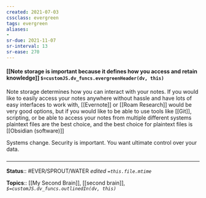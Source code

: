 ```yaml
---
created: 2021-07-03
cssclass: evergreen
tags: evergreen
aliases:
- 
sr-due: 2021-11-07
sr-interval: 13
sr-ease: 270
---
```


#### [[Note storage is important because it defines how you access and retain knowledge]] `$=customJS.dv_funcs.evergreenHeader(dv, this)`

Note storage determines how you can interact with your notes. If you would like to easily access your notes anywhere without hassle and have lots of easy interfaces to work with, [[Evernote]] or [[Roam Research]] would be very good options, but if you would like to be able to use tools like [[Git]], scripting, or be able to access your notes from multiple different systems plaintext files are the best choice, and the best choice for plaintext files is [[Obsidian (software)]]

Systems change. Security is important. You want ultimate control over your data.

### <hr class="footnote"/>

**Status**:: #EVER/SPROUT/WATER 
*edited `=this.file.mtime`*

**Topics**:: [[My Second Brain]], [[second brain]], 
*`$=customJS.dv_funcs.outlinedIn(dv, this)`*

